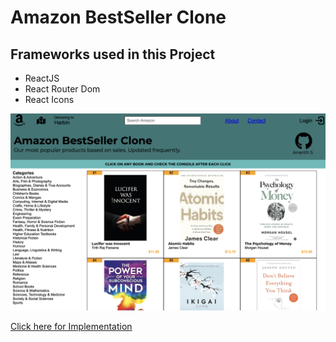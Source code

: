 # Amazon BestSeller Clone

## Frameworks used in this Project
  
- ReactJS
- React Router Dom
- React Icons

![Amazon BestSeller](thumbnail.png)

[Click here for Implementation](https://mavenrank-amazon-bestseller-clone.pages.dev/)